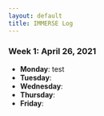 ```yaml
---
layout: default
title: IMMERSE Log
---
```


### Week 1: April 26, 2021

* **Monday**: 
test
* **Tuesday**: 
* **Wednesday**: 
* **Thursday**: 
* **Friday**:

